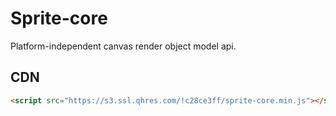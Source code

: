 # Sprite-core

Platform-independent canvas render object model api.

## CDN

```html
<script src="https://s3.ssl.qhres.com/!c28ce3ff/sprite-core.min.js"></script>
```
